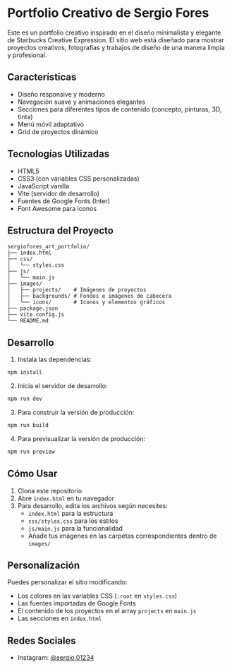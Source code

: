 # Portfolio Creativo de Sergio Fores

Este es un portfolio creativo inspirado en el diseño minimalista y elegante de Starbucks Creative Expression. El sitio web está diseñado para mostrar proyectos creativos, fotografías y trabajos de diseño de una manera limpia y profesional.

## Características

- Diseño responsive y moderno
- Navegación suave y animaciones elegantes
- Secciones para diferentes tipos de contenido (concepto, pinturas, 3D, tinta)
- Menú móvil adaptativo
- Grid de proyectos dinámico

## Tecnologías Utilizadas

- HTML5
- CSS3 (con variables CSS personalizadas)
- JavaScript vanilla
- Vite (servidor de desarrollo)
- Fuentes de Google Fonts (Inter)
- Font Awesome para iconos

## Estructura del Proyecto

```
sergiofores_art_portfolio/
├── index.html
├── css/
│   └── styles.css
├── js/
│   └── main.js
├── images/
│   ├── projects/    # Imágenes de proyectos
│   ├── backgrounds/ # Fondos e imágenes de cabecera
│   └── icons/       # Iconos y elementos gráficos
├── package.json
├── vite.config.js
└── README.md
```

## Desarrollo

1. Instala las dependencias:
```bash
npm install
```

2. Inicia el servidor de desarrollo:
```bash
npm run dev
```

3. Para construir la versión de producción:
```bash
npm run build
```

4. Para previsualizar la versión de producción:
```bash
npm run preview
```

## Cómo Usar

1. Clona este repositorio
2. Abre `index.html` en tu navegador
3. Para desarrollo, edita los archivos según necesites:
   - `index.html` para la estructura
   - `css/styles.css` para los estilos
   - `js/main.js` para la funcionalidad
   - Añade tus imágenes en las carpetas correspondientes dentro de `images/`

## Personalización

Puedes personalizar el sitio modificando:

- Los colores en las variables CSS (`:root` en `styles.css`)
- Las fuentes importadas de Google Fonts
- El contenido de los proyectos en el array `projects` en `main.js`
- Las secciones en `index.html`

## Redes Sociales

- Instagram: [@sergio.01234](https://www.instagram.com/sergio.01234/)

